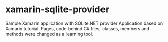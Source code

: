 # xamarin-sqlite-provider
Sample Xamarin application with SQLite.NET provider
Application based on Xamarin tutorial. Pages, code behind C# files, classes, members and methods were changed as a learning tool.
